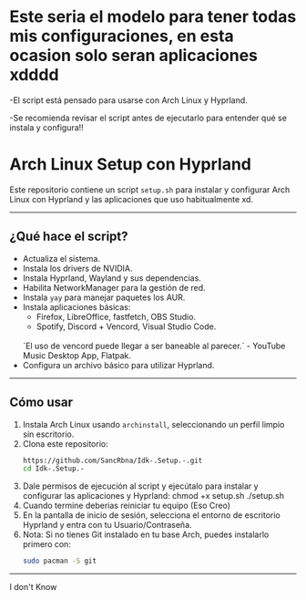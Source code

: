 # Este seria el modelo para tener todas mis configuraciones, en esta ocasion solo seran aplicaciones xdddd
-El script está pensado para usarse con Arch Linux y Hyprland.

-Se recomienda revisar el script antes de ejecutarlo para entender qué se instala y configura!!

# Arch Linux Setup con Hyprland

Este repositorio contiene un script `setup.sh` para instalar y configurar Arch Linux con Hyprland y las aplicaciones que uso habitualmente xd.

---

## ¿Qué hace el script?

- Actualiza el sistema.
- Instala los drivers de NVIDIA.
- Instala Hyprland, Wayland y sus dependencias.
- Habilita NetworkManager para la gestión de red.
- Instala `yay` para manejar paquetes los AUR.
- Instala aplicaciones básicas:
  - Firefox, LibreOffice, fastfetch, OBS Studio.
  - Spotify, Discord + Vencord, Visual Studio Code.
  <br>
    `El uso de vencord puede llegar a ser baneable al parecer.`
  - YouTube Music Desktop App, Flatpak.
- Configura un archivo básico para utilizar Hyprland.

---

## Cómo usar

1. Instala Arch Linux usando `archinstall`, seleccionando un perfil limpio sin escritorio.
2. Clona este repositorio:
   ```bash
   https://github.com/SancRbna/Idk-.Setup.-.git
   cd Idk-.Setup.-
3. Dale permisos de ejecución al script y ejecútalo para instalar y configurar las aplicaciones y Hyprland:
    chmod +x setup.sh
    ./setup.sh
4. Cuando termine deberias reiniciar tu equipo (Eso Creo)
5. En la pantalla de inicio de sesión, selecciona el entorno de escritorio Hyprland y entra con tu Usuario/Contraseña.
6. Nota: Si no tienes Git instalado en tu base Arch, puedes instalarlo primero con:
   ```bash
   sudo pacman -S git
---






I don't Know
